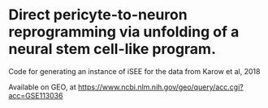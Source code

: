 # Direct pericyte-to-neuron reprogramming via unfolding of a neural stem cell-like program.

Code for generating an instance of iSEE for the data from Karow et al, 2018

Available on GEO, at https://www.ncbi.nlm.nih.gov/geo/query/acc.cgi?acc=GSE113036
